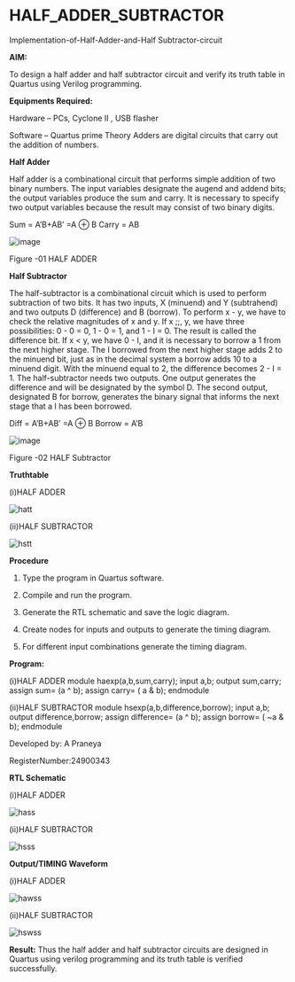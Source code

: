 # HALF_ADDER_SUBTRACTOR

Implementation-of-Half-Adder-and-Half Subtractor-circuit

**AIM:**

To design a half adder and half subtractor circuit and verify its truth table in Quartus using Verilog programming.

**Equipments Required:**

Hardware – PCs, Cyclone II , USB flasher 

Software – Quartus prime Theory Adders are digital circuits that carry out the addition of numbers.

**Half Adder**

Half adder is a combinational circuit that performs simple addition of two binary numbers. The input variables designate the augend and addend bits; the output variables produce the sum and carry. It is necessary to specify two output variables because the result may consist of two binary digits.

Sum = A’B+AB’ =A ⊕ B Carry = AB

![image](https://github.com/naavaneetha/HALF_ADDER_SUBTRACTOR/assets/154305477/bd4a0b2c-cdbc-4184-ab08-81578f121e1f)

Figure -01 HALF ADDER

**Half Subtractor**

The half-subtractor is a combinational circuit which is used to perform subtraction of two bits. It has two inputs, X (minuend) and Y (subtrahend) and two outputs D (difference) and B (borrow). To perform x - y, we have to check the relative magnitudes of x and y. If x ;;, y, we have three possibilities: 0 - 0 = 0, 1 - 0 = 1, and 1 - I = 0. The result is called the difference bit. If x < y, we have 0 - I, and it is necessary to borrow a 1 from the next higher stage. The I borrowed from the next higher stage adds 2 to the minuend bit, just as in the decimal system a borrow adds 10 to a minuend digit. With the minuend equal to 2, the difference becomes 2 - I = 1. The half-subtractor needs two outputs. One output generates the difference and will be designated by the symbol D. The second output, designated B for borrow, generates the binary signal that informs the next stage that a I has been borrowed. 

Diff = A’B+AB’ =A ⊕ B
Borrow = A’B

 ![image](https://github.com/naavaneetha/HALF_ADDER_SUBTRACTOR/assets/154305477/d76b099c-513f-4e7c-843a-e2fd028a531a)

Figure -02 HALF Subtractor

**Truthtable**


(i)HALF ADDER

![hatt](https://github.com/user-attachments/assets/e2ebed1c-a95e-45ac-be50-ea43984bf710)

(ii)HALF SUBTRACTOR

![hstt](https://github.com/user-attachments/assets/99f7dbc1-d1a3-4a8a-ae23-292f3a9c6533)

**Procedure**

1.	Type the program in Quartus software.

2.	Compile and run the program.

3.	Generate the RTL schematic and save the logic diagram.

4.	Create nodes for inputs and outputs to generate the timing diagram.

5.	For different input combinations generate the timing diagram.


**Program:**

(i)HALF ADDER
    module haexp(a,b,sum,carry);
    input a,b;
    output sum,carry;
    assign sum= (a ^ b);
    assign carry= ( a & b);
    endmodule


(ii)HALF SUBTRACTOR
    module hsexp(a,b,difference,borrow);
    input a,b;
    output difference,borrow;
    assign difference= (a ^ b);
    assign borrow= ( ~a & b);
    endmodule

Developed by: A Praneya

RegisterNumber:24900343

**RTL Schematic**

(i)HALF ADDER

![hass](https://github.com/user-attachments/assets/44050849-5718-4faa-b1de-88ec3c24ce90)


(ii)HALF SUBTRACTOR

![hsss](https://github.com/user-attachments/assets/c3b5fb4a-fd6a-4dfb-85b6-5e8215a735a3)



**Output/TIMING Waveform**

(i)HALF ADDER

![hawss](https://github.com/user-attachments/assets/30aa70b0-6048-4e7d-b188-121c4d6daea3)


(ii)HALF SUBTRACTOR

![hswss](https://github.com/user-attachments/assets/d614ff8e-647c-439b-881d-9d0fda19f845)


**Result:**
Thus the half adder and half subtractor circuits are designed in Quartus using verilog programming and its truth table is verified successfully.
